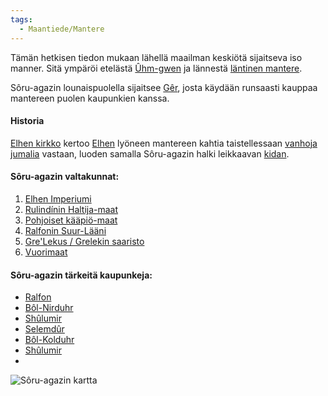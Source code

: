 ```yaml
---
tags:
  - Maantiede/Mantere
---
```

Tämän hetkisen tiedon mukaan lähellä maailman keskiötä sijaitseva iso manner. Sitä ympäröi etelästä [Ûhm-gwen](Ûhm-gwe.md) ja lännestä [läntinen mantere](Läntinen%20mantere.md).

Sôru-agazin lounaispuolella sijaitsee [Gêr](Gêr.md), josta käydään runsaasti kauppaa mantereen puolen kaupunkien kanssa.


#### Historia
[Elhen kirkko](Elhen%20kirkko.md) kertoo [Elhen](Elhe.md) lyöneen mantereen kahtia taistellessaan [vanhoja jumalia](Vanhat%20jumalat.md) vastaan, luoden samalla Sôru-agazin halki leikkaavan [kidan](Kita).


#### Sôru-agazin valtakunnat:
1. [Elhen Imperiumi](Elhen%20Imperiumi.md)
2. [Rulindínin Haltija-maat](Rulindínin%20Haltija-maat.md)
3. [Pohjoiset kääpiö-maat](Pohjoiset%20kääpiö-maat.md)
4. [Ralfonin Suur-Lääni](Ralfonin%20Suur-Lääni.md)
5. [Gre'Lekus / Grelekin saaristo](Gre'Lekus%20/%20Grelekin%20saaristo)
6. [Vuorimaat](Vuorimaat)

#### Sôru-agazin tärkeitä kaupunkeja:
- [Ralfon](Ralfon.md)
- [Bôl-Nirduhr](Bôl-Nirduhr)
- [Shûlumir](Shûlumir.md)
- [Selemdûr](Selemdûr.md)
- [Bôl-Kolduhr](Bôl-Kolduhr.md)
- [Shûlumir](Shûlumir.md)
- 


![Sôru-agazin kartta](Maps/Sôru-agazin%20kartta.png)
